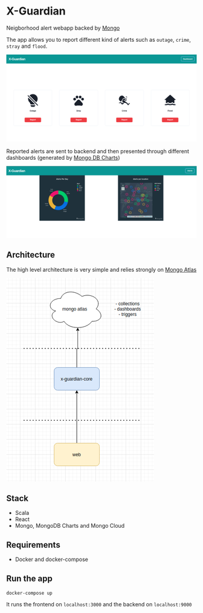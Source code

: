 # X-Guardian

Neigborhood alert webapp backed by [Mongo](https://www.mongodb.com/cloud)

The app allows you to report different kind of alerts such as `outage`, `crime`, `stray` and `flood`.

![Alt text](diagrams/alerts.png?raw=true "Alert Screen")

Reported alerts are sent to backend and then presented through different dashboards (generated by [Mongo DB Charts](https://www.mongodb.com/products/charts))

![Alt text](diagrams/dashboards.png?raw=true "Dashboards Screen")

## Architecture

The high level architecture is very simple and relies strongly on [Mongo Atlas](https://www.mongodb.com/atlas/database)

![Alt text](diagrams/architecture.png?raw=true "Architecture Screen")

## Stack

- Scala
- React
- Mongo, MongoDB Charts and Mongo Cloud

## Requirements

- Docker and docker-compose

## Run the app

```
docker-compose up
```

It runs the frontend on `localhost:3000` and the backend on `localhost:9000`